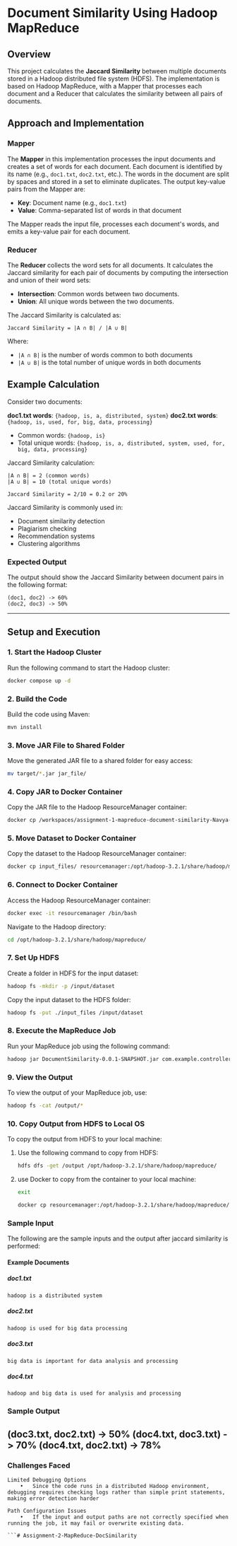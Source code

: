 # **Document Similarity Using Hadoop MapReduce**

## **Overview**

This project calculates the **Jaccard Similarity** between multiple documents stored in a Hadoop distributed file system (HDFS). The implementation is based on Hadoop MapReduce, with a Mapper that processes each document and a Reducer that calculates the similarity between all pairs of documents.

## **Approach and Implementation**

### Mapper

The **Mapper** in this implementation processes the input documents and creates a set of words for each document. Each document is identified by its name (e.g., `doc1.txt`, `doc2.txt`, etc.). The words in the document are split by spaces and stored in a set to eliminate duplicates. The output key-value pairs from the Mapper are:

- **Key**: Document name (e.g., `doc1.txt`)
- **Value**: Comma-separated list of words in that document

The Mapper reads the input file, processes each document's words, and emits a key-value pair for each document.

### Reducer

The **Reducer** collects the word sets for all documents. It calculates the Jaccard similarity for each pair of documents by computing the intersection and union of their word sets:

- **Intersection**: Common words between two documents.
- **Union**: All unique words between the two documents.

The Jaccard Similarity is calculated as:
```
Jaccard Similarity = |A ∩ B| / |A ∪ B|
```
Where:
- `|A ∩ B|` is the number of words common to both documents
- `|A ∪ B|` is the total number of unique words in both documents

## Example Calculation

Consider two documents:
 
**doc1.txt words**: `{hadoop, is, a, distributed, system}`
**doc2.txt words**: `{hadoop, is, used, for, big, data, processing}`

- Common words: `{hadoop, is}`
- Total unique words: `{hadoop, is, a, distributed, system, used, for, big, data, processing}`

Jaccard Similarity calculation:
```
|A ∩ B| = 2 (common words)
|A ∪ B| = 10 (total unique words)

Jaccard Similarity = 2/10 = 0.2 or 20%
```
Jaccard Similarity is commonly used in:
- Document similarity detection
- Plagiarism checking
- Recommendation systems
- Clustering algorithms

### **Expected Output**  

The output should show the Jaccard Similarity between document pairs in the following format:  
```
(doc1, doc2) -> 60%  
(doc2, doc3) -> 50%  
```
---

## Setup and Execution

### 1. **Start the Hadoop Cluster**

Run the following command to start the Hadoop cluster:

```bash
docker compose up -d
```

### 2. **Build the Code**

Build the code using Maven:

```bash
mvn install
```

### 3. **Move JAR File to Shared Folder**

Move the generated JAR file to a shared folder for easy access:

```bash
mv target/*.jar jar_file/
```

### 4. **Copy JAR to Docker Container**

Copy the JAR file to the Hadoop ResourceManager container:

```bash
docker cp /workspaces/assignment-1-mapreduce-document-similarity-Navya-vejalla/target/DocumentSimilarity-0.0.1-SNAPSHOT.jar resourcemanager:/opt/hadoop-3.2.1/share/hadoop/mapreduce/
```

### 5. **Move Dataset to Docker Container**

Copy the dataset to the Hadoop ResourceManager container:

```bash
docker cp input_files/ resourcemanager:/opt/hadoop-3.2.1/share/hadoop/mapreduce/
```

### 6. **Connect to Docker Container**

Access the Hadoop ResourceManager container:

```bash
docker exec -it resourcemanager /bin/bash
```

Navigate to the Hadoop directory:

```bash
cd /opt/hadoop-3.2.1/share/hadoop/mapreduce/
```

### 7. **Set Up HDFS**

Create a folder in HDFS for the input dataset:

```bash
hadoop fs -mkdir -p /input/dataset
```

Copy the input dataset to the HDFS folder:

```bash
hadoop fs -put ./input_files /input/dataset
```

### 8. **Execute the MapReduce Job**

Run your MapReduce job using the following command:

```bash
hadoop jar DocumentSimilarity-0.0.1-SNAPSHOT.jar com.example.controller.DocumentSimilarityDriver /input/dataset/input_files /output
```

### 9. **View the Output**

To view the output of your MapReduce job, use:

```bash
hadoop fs -cat /output/*
```

### 10. **Copy Output from HDFS to Local OS**

To copy the output from HDFS to your local machine:

1. Use the following command to copy from HDFS:
    ```bash
    hdfs dfs -get /output /opt/hadoop-3.2.1/share/hadoop/mapreduce/
    ```

2. use Docker to copy from the container to your local machine:
   ```bash
   exit 
   ```
    ```bash
    docker cp resourcemanager:/opt/hadoop-3.2.1/share/hadoop/mapreduce/output/ output/
    ``` 

### **Sample Input**  

The following are the sample inputs and the output after jaccard similarity is performed: 

#### **Example Documents**  

##### **doc1.txt**  
```
hadoop is a distributed system
```

##### **doc2.txt**  
```
hadoop is used for big data processing
```

##### **doc3.txt**  
```
big data is important for data analysis and processing
```
##### **doc4.txt**  
```
hadoop and big data is used for analysis and processing
```
### **Sample Output**  
(doc3.txt, doc2.txt)    -> 50%
(doc4.txt, doc3.txt)    -> 70%
(doc4.txt, doc2.txt)    -> 78%
---

### **Challenges Faced**
```
Limited Debugging Options
	•	Since the code runs in a distributed Hadoop environment, debugging requires checking logs rather than simple print statements, making error detection harder

Path Configuration Issues
	•	If the input and output paths are not correctly specified when running the job, it may fail or overwrite existing data.

```# Assignment-2-MapReduce-DocSimilarity
